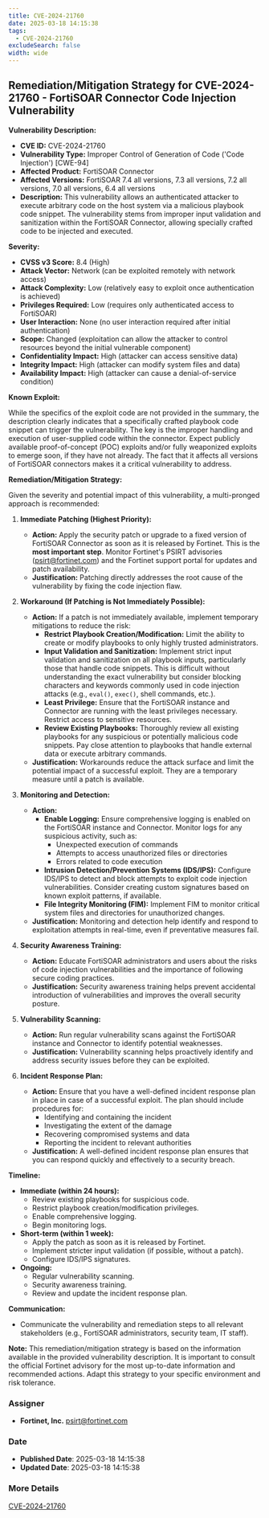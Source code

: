 ```yaml
---
title: CVE-2024-21760
date: 2025-03-18 14:15:38
tags:
  - CVE-2024-21760
excludeSearch: false
width: wide
---
```


## Remediation/Mitigation Strategy for CVE-2024-21760 - FortiSOAR Connector Code Injection Vulnerability

**Vulnerability Description:**

*   **CVE ID:** CVE-2024-21760
*   **Vulnerability Type:** Improper Control of Generation of Code ('Code Injection') [CWE-94]
*   **Affected Product:** FortiSOAR Connector
*   **Affected Versions:** FortiSOAR 7.4 all versions, 7.3 all versions, 7.2 all versions, 7.0 all versions, 6.4 all versions
*   **Description:** This vulnerability allows an authenticated attacker to execute arbitrary code on the host system via a malicious playbook code snippet.  The vulnerability stems from improper input validation and sanitization within the FortiSOAR Connector, allowing specially crafted code to be injected and executed.

**Severity:**

*   **CVSS v3 Score:** 8.4 (High)
*   **Attack Vector:** Network (can be exploited remotely with network access)
*   **Attack Complexity:** Low (relatively easy to exploit once authentication is achieved)
*   **Privileges Required:** Low (requires only authenticated access to FortiSOAR)
*   **User Interaction:** None (no user interaction required after initial authentication)
*   **Scope:** Changed (exploitation can allow the attacker to control resources beyond the initial vulnerable component)
*   **Confidentiality Impact:** High (attacker can access sensitive data)
*   **Integrity Impact:** High (attacker can modify system files and data)
*   **Availability Impact:** High (attacker can cause a denial-of-service condition)

**Known Exploit:**

While the specifics of the exploit code are not provided in the summary, the description clearly indicates that a specifically crafted playbook code snippet can trigger the vulnerability.  The key is the improper handling and execution of user-supplied code within the connector. Expect publicly available proof-of-concept (POC) exploits and/or fully weaponized exploits to emerge soon, if they have not already.  The fact that it affects all versions of FortiSOAR connectors makes it a critical vulnerability to address.

**Remediation/Mitigation Strategy:**

Given the severity and potential impact of this vulnerability, a multi-pronged approach is recommended:

1.  **Immediate Patching (Highest Priority):**

    *   **Action:**  Apply the security patch or upgrade to a fixed version of FortiSOAR Connector as soon as it is released by Fortinet. This is the **most important step**.  Monitor Fortinet's PSIRT advisories (psirt@fortinet.com) and the Fortinet support portal for updates and patch availability.
    *   **Justification:**  Patching directly addresses the root cause of the vulnerability by fixing the code injection flaw.

2.  **Workaround (If Patching is Not Immediately Possible):**

    *   **Action:**  If a patch is not immediately available, implement temporary mitigations to reduce the risk:
        *   **Restrict Playbook Creation/Modification:**  Limit the ability to create or modify playbooks to only highly trusted administrators.
        *   **Input Validation and Sanitization:**  Implement strict input validation and sanitization on all playbook inputs, particularly those that handle code snippets. This is difficult without understanding the exact vulnerability but consider blocking characters and keywords commonly used in code injection attacks (e.g., `eval()`, `exec()`, shell commands, etc.).
        *   **Least Privilege:** Ensure that the FortiSOAR instance and Connector are running with the least privileges necessary.  Restrict access to sensitive resources.
        *   **Review Existing Playbooks:**  Thoroughly review all existing playbooks for any suspicious or potentially malicious code snippets.  Pay close attention to playbooks that handle external data or execute arbitrary commands.
    *   **Justification:**  Workarounds reduce the attack surface and limit the potential impact of a successful exploit. They are a temporary measure until a patch is available.

3.  **Monitoring and Detection:**

    *   **Action:**
        *   **Enable Logging:** Ensure comprehensive logging is enabled on the FortiSOAR instance and Connector.  Monitor logs for any suspicious activity, such as:
            *   Unexpected execution of commands
            *   Attempts to access unauthorized files or directories
            *   Errors related to code execution
        *   **Intrusion Detection/Prevention Systems (IDS/IPS):** Configure IDS/IPS to detect and block attempts to exploit code injection vulnerabilities. Consider creating custom signatures based on known exploit patterns, if available.
        *   **File Integrity Monitoring (FIM):** Implement FIM to monitor critical system files and directories for unauthorized changes.
    *   **Justification:**  Monitoring and detection help identify and respond to exploitation attempts in real-time, even if preventative measures fail.

4.  **Security Awareness Training:**

    *   **Action:**  Educate FortiSOAR administrators and users about the risks of code injection vulnerabilities and the importance of following secure coding practices.
    *   **Justification:**  Security awareness training helps prevent accidental introduction of vulnerabilities and improves the overall security posture.

5.  **Vulnerability Scanning:**

    *   **Action:**  Run regular vulnerability scans against the FortiSOAR instance and Connector to identify potential weaknesses.
    *   **Justification:**  Vulnerability scanning helps proactively identify and address security issues before they can be exploited.

6.  **Incident Response Plan:**

    *   **Action:**  Ensure that you have a well-defined incident response plan in place in case of a successful exploit.  The plan should include procedures for:
        *   Identifying and containing the incident
        *   Investigating the extent of the damage
        *   Recovering compromised systems and data
        *   Reporting the incident to relevant authorities
    *   **Justification:**  A well-defined incident response plan ensures that you can respond quickly and effectively to a security breach.

**Timeline:**

*   **Immediate (within 24 hours):**
    *   Review existing playbooks for suspicious code.
    *   Restrict playbook creation/modification privileges.
    *   Enable comprehensive logging.
    *   Begin monitoring logs.
*   **Short-term (within 1 week):**
    *   Apply the patch as soon as it is released by Fortinet.
    *   Implement stricter input validation (if possible, without a patch).
    *   Configure IDS/IPS signatures.
*   **Ongoing:**
    *   Regular vulnerability scanning.
    *   Security awareness training.
    *   Review and update the incident response plan.

**Communication:**

*   Communicate the vulnerability and remediation steps to all relevant stakeholders (e.g., FortiSOAR administrators, security team, IT staff).

**Note:**  This remediation/mitigation strategy is based on the information available in the provided vulnerability description.  It is important to consult the official Fortinet advisory for the most up-to-date information and recommended actions.  Adapt this strategy to your specific environment and risk tolerance.

### Assigner
- **Fortinet, Inc.** <psirt@fortinet.com>

### Date
- **Published Date**: 2025-03-18 14:15:38
- **Updated Date**: 2025-03-18 14:15:38

### More Details
[CVE-2024-21760](https://www.cvedetails.com/cve/CVE-2024-21760)